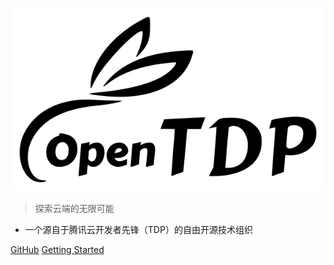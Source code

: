![logo](/static/logo.svg)

> 探索云端的无限可能

- 一个源自于腾讯云开发者先锋（TDP）的自由开源技术组织

[GitHub](https://github.com/opentdp)
[Getting Started](#土豆片开源)
